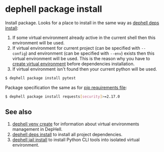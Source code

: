 # dephell package install

Install package. Looks for a place to install in the same way as [dephell deps install](cmd-deps-install):

1. If some virtual environment already active in the current shell then this environment will be used.
1. If virtual environment for current project (can be specified with `--config`) and environment (can be specified with `--env`) exists then this virtual environment will be used. This is the reason why you have to [create virtual environment](cmd-venv-create) before dependencies installation.
1. If virtual environment isn't found then your current python will be used.

```bash
$ dephell package install pytest
```

Package specification the same as for [pip requirements file](https://pip.pypa.io/en/stable/reference/pip_install/#requirements-file-format):

```bash
$ dephell package install requests[security]>=2.17.0
```

## See also

1. [dephell venv create](cmd-venv-create) for information about virtual environments management in DepHell.
1. [dephell deps install](cmd-deps-install) to install all project dependencies.
1. [dephell jail install](cmd-jail-install) to install Python CLI tools into isolated virtual environment.
